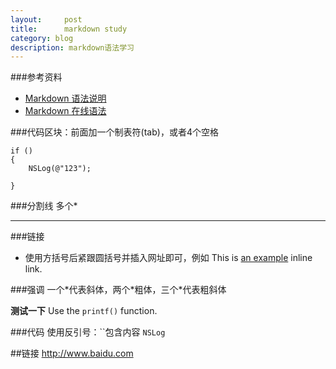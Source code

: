 ```yaml
---
layout:     post
title:      markdown study
category: blog
description: markdown语法学习
---
```


###参考资料
* [Markdown 语法说明](http://wowubuntu.com/markdown/index.html)
* [Markdown 在线语法](http://wlog.cn/soft/why-use-markdown.html)

###代码区块：前面加一个制表符(tab)，或者4个空格<br />

	if ()
	{
		NSLog(@"123");

	}
###分割线
多个\*
*****


###链接
* 使用方括号后紧跟圆括号并插入网址即可，例如
This is [an example](http://example.com/ "Title") inline link.

###强调
一个\*代表斜体，两个\*粗体，三个\*代表粗斜体

**测试一下**
Use the `printf()` function. 

###代码
使用反引号：\`\`包含内容   `NSLog`

##链接
<http://www.baidu.com> 

